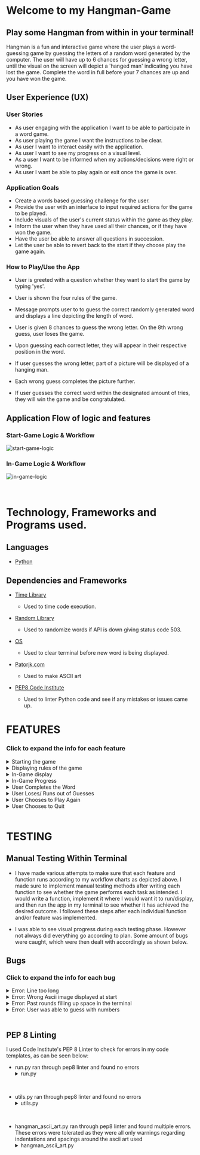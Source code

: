 # Welcome to my Hangman-Game

## Play some Hangman from within in your terminal!

Hangman is a fun and interactive game where the user plays a word-guessing game by guessing the letters of a random word generated by the computer. The user will have up to 6 chances for guessing a wrong letter, until the visual on the screen will depict a 'hanged man' indicating you have lost the game. Complete the word in full before your 7 chances are up and you have won the game.

## User Experience (UX)
### User Stories

* As user engaging with the application I want to be able to participate in a word game.
* As user playing the game I want the instructions to be clear.
* As user I want to interact easily with the application.
* As user I want to see my progress on a visual level.
* As a user I want to be informed when my actions/decisions were right or wrong.
* As user I want be able to play again or exit once the game is over.

### Application Goals
* Create a words based guessing challenge for the user.
* Provide the user with an interface to input required actions for the game to be played.
* Include visuals of the user's current status within the game as they play.
* Inform the user when they have used all their chances, or if they have won the game.
* Have the user be able to answer all questions in succession.
* Let the user be able to revert back to the start if they choose play the game again.

### How to Play/Use the App
* User is greeted with a question whether they want to start the game by typing 'yes'.


* User is shown the four rules of the game.


* Message prompts user to to guess the correct randomly generated word and displays a line depicting the length of word.


* User is given 8 chances to guess the wrong letter. On the 8th wrong guess, user loses the game.


* Upon guessing each correct letter, they will appear in their respective position in the word.


* If user guesses the wrong letter, part of a picture will be displayed of a hanging man. 


* Each wrong guess completes the picture further.  


* If user guesses the correct word within the designated amount of tries, they will win the game and be congratulated.


## Application Flow of logic and features

### Start-Game Logic & Workflow

![start-game-logic](images/workflow-charts/start-game-logic.png)

### In-Game Logic & Workflow

![in-game-logic](images/workflow-charts/in-game-logic.png)

<br>

# Technology, Frameworks and Programs used.

## Languages

- [Python](https://en.wikipedia.org/wiki/Python_(programming_language))

## Dependencies and Frameworks

- [Time Library](https://docs.python.org/3/library/time.html)
    - Used to time code execution.

- [Random Library](https://docs.python.org/3/library/random.html)
    - Used to randomize words if API is down giving status code 503.

- [OS](https://docs.python.org/3/library/os.html)
    - Used to clear terminal before new word is being displayed.

- [Patorjk.com](https://patorjk.com/software/taag/#p=display&f=Big&t=)
    - Used to make ASCII art

- [PEP8 Code Institute](https://pep8ci.herokuapp.com/#)
    - Used to linter Python code and see if any mistakes or issues came up.


# FEATURES
### Click to expand the info for each feature
<details>
  <summary>Starting the game</summary>

  FEATURE | IMAGE | DESCRIPTION
  :---:|:---:|:---:
  Prompt to initialize game | ![](images/features/initialize-game.png) | User gets greeted and asked to start game
  
</details>

<details>
  <summary>Displaying rules of the game</summary>

  FEATURE | IMAGE | DESCRIPTION
  :---:|:---:|:---:
  Rules are displayed one by one to the user before the first play can be made | ![](images/features/game-rules.png) | User can examine the rules of the game before starting to play
  
</details>

<details>
  <summary>In-Game display</summary>

  FEATURE | IMAGE | DESCRIPTION
  :---:|:---:|:---:
  User can see the depiction of the gallows followed by in-game information | ![](images/features/in-game-display.png) | User can see additional information such as the amount of letters needed to be guessed, the amount of tries available, letters guessed correctly and incorrectly
  
</details>

<details>
  <summary>In-Game Progress</summary>

  FEATURE | IMAGE | DESCRIPTION
  :---:|:---:|:---:
  User can see how they are faring as they continue to play the game | ![](images/features/in-game-progress.png) | All in-game information is updated according to what letters they guessed correctly and incorrectly. Ascii art displays hanging man inaccordance with amount of wrong guesses
  
</details>

<details>
  <summary>User Completes the Word</summary>

  FEATURE | IMAGE | DESCRIPTION
  :---:|:---:|:---:
  User is displayed with a congratulatory message | ![](images/features/completed-word.png) | Once the word is completed the user is congratulated and prompted to either play again or otherwise quit the game.
  
</details>

<details>
  <summary>User Loses/ Runs out of Guesses</summary>

  FEATURE | IMAGE | DESCRIPTION
  :---:|:---:|:---:
  User is displayed with a message saying the game is over | ![](images/features/game-over.png) | Game-Over message is dislayed with some prompts to encourage user to try again and given instructions how to continue or quit
  
</details>

<details>
  <summary>User Chooses to Play Again</summary>

  FEATURE | IMAGE | DESCRIPTION
  :---:|:---:|:---:
  User is prompted to go again | ![](images/features/go-again.png) | Visuals appear to encourage user to go again. Rules are displayed again followed by in-game display
  
</details>

<details>
  <summary>User Chooses to Quit</summary>

  FEATURE | IMAGE | DESCRIPTION
  :---:|:---:|:---:
  User is displayed a goodbye message | ![](images/features/goodbye.png) | Visual ascii art appears to say: "See ya next time". Game exits
  
</details>

<br>

# TESTING

## Manual Testing Within Terminal

- I have made various attempts to make sure that each feature and function runs according to my workflow charts as depicted above. I made sure to implement manual testing methods after writing each function to see whether the game performs each task as intended. I would write a function, implement it where I would want it to run/display, and then run the app in my terminal to see whether it has achieved the desired outcome. I followed these steps after each individual function and/or feature was implemented.

- I was able to see visual progress during each testing phase. However not always did everything go according to plan. Some amount of bugs were caught, which were then dealt with accordingly as shown below.


## Bugs
### Click to expand the info for each bug
<details>
  <summary>Error: Line too long</summary>

  ERROR | IMAGE | DESCRIPTION | SOLUTION
  :---:|:---:|:---:|:---:
  Lines were too long in the terminal | [![Error Image](images/bugs/error-line-too-long.png)](images/bugs/error-line-too-long.png) | String lines were all too long in the terminal. This was everywhere in my code template. I had to break each line into shorter pieces using quotation marks. | [![Solution Image](images/bugs/line-too-long-solution.png)](images/bugs/line-too-long-solution.png)
  
</details>

<details>
  <summary>Error: Wrong Ascii image displayed at start</summary>

  ERROR | IMAGE | DESCRIPTION | SOLUTION
  :---:|:---:|:---:|:---:
  At the start of the game, the final image of the hangman art was displaying instead of the first | [![Error Image](images/bugs/error-showing-final-art-not-first.png)](images/bugs/error-showing-final-art-not-first.png) | The wrong image was called at the start of the game and I had to ammend code to call the first image showing the gallows. Code ammended was adding an array within the function calling for the images from the start. "print(hangman_image[hangman_count])" | [![Solution Image](images/features/in-game-display.png)](images/features/in-game-display.png)
  
</details>

<details>
  <summary>Error: Past rounds filling up space in the terminal</summary>

  ERROR | IMAGE | DESCRIPTION | SOLUTION
  :---:|:---:|:---:|:---:
  Each attempt stays in displayed instead of being erased | [![Error Image](images/bugs/error-handling-displays-past-attempts.png)](images/bugs/error-handling-displays-past-attempts.png) | I wanted to clear the terminal of past attempts to have everything look cleaner, as the game is set up aleady to display the users current game state on each new try. There was no need for showing the history of guesses in the terminal, so I imported os and ran"os.system('cls' if os.name == 'nt' else 'clear')" within various functions to clear the terminal after guesses and showing the most current game state.| [![Solution Image](images/features/in-game-progress.png)](images/features/in-game-progress.png)
  
</details>

<details>
  <summary>Error: User was able to guess with numbers</summary>

  ERROR | IMAGE | DESCRIPTION | SOLUTION
  :---:|:---:|:---:|:---:
  Numbers were being passed as valid inputs | [![Error Image](images/bugs/error-can-restart-game-with-number-input.png)](images/bugs/error-can-restart-game-with-number-input.png) | The user should not be allowed to use numbers, spaces or punctuation as inputs. I had to write some error-handling code to prevent such inputs from happening| [![Solution Image](images/bugs/erro-handling.png)](images/bugs/erro-handling.png)
  
</details>

<br>

## PEP 8 Linting

I used Code Institute's PEP 8 Linter to check for errors in my code templates, as can be seen below:

- run.py ran through pep8 linter and found no errors
    <details><summary>run.py</summary>
    <img src="images/PEP8/PEP8-runpy.png" alt="no errors">
    </details>
<br>

- utils.py ran through pep8 linter and found no errors
    <details><summary>utils.py</summary>
    <img src="images/PEP8/PEP8-utils.png" alt="no errors">
    </details>
<br>

- hangman_ascii_art.py ran through pep8 linter and found multiple errors. These errors were tolerated as they were all only warnings regarding indentations and spacings around the ascii art used
    <details><summary>hangman_ascii_art.py</summary>
    <img src="images/PEP8/PEP8-ascii-art.png" alt="multiple errors">
    </details>
<br>
